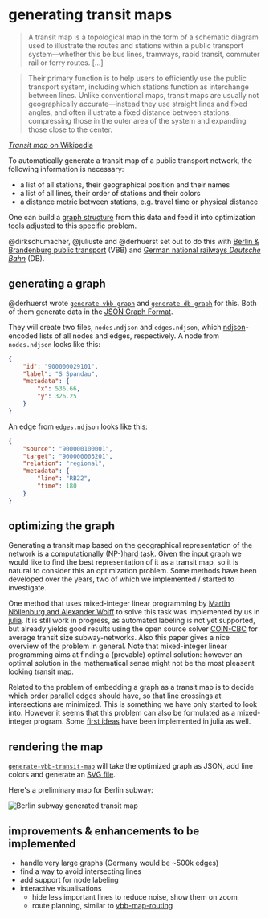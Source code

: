 # generating transit maps

> A transit map is a topological map in the form of a schematic diagram used to illustrate the routes and stations within a public transport system—whether this be bus lines, tramways, rapid transit, commuter rail or ferry routes. […]

> Their primary function is to help users to efficiently use the public transport system, including which stations function as interchange between lines. Unlike conventional maps, transit maps are usually not geographically accurate—instead they use straight lines and fixed angles, and often illustrate a fixed distance between stations, compressing those in the outer area of the system and expanding those close to the center.

[*Transit map* on Wikipedia](https://en.wikipedia.org/wiki/Transit_map)

To automatically generate a transit map of a public transport network, the following information is necessary:

- a list of all stations, their geographical position and their names
- a list of all lines, their order of stations and their colors
- a distance metric between stations, e.g. travel time or physical distance

One can build a [graph structure](https://en.wikipedia.org/wiki/Graph_(discrete_mathematics)) from this data and feed it into optimization tools adjusted to this specific problem.

@dirkschumacher, @juliuste and @derhuerst set out to do this with [Berlin & Brandenburg public transport](https://en.wikipedia.org/wiki/Verkehrsverbund_Berlin-Brandenburg) (VBB) and [German national railways *Deutsche Bahn*](https://en.wikipedia.org/wiki/Deutsche_Bahn) (DB).

## generating a graph

@derhuerst wrote [`generate-vbb-graph`](https://github.com/derhuerst/generate-vbb-graph) and [`generate-db-graph`](https://github.com/derhuerst/generate-db-graph) for this. Both of them generate data in the [JSON Graph Format](https://github.com/jsongraph/json-graph-specification/blob/master/README.rst#json-graph-specification).

They will create two files, `nodes.ndjson` and `edges.ndjson`, which [ndjson](http://ndjson.org)-encoded lists of all nodes and edges, respectively. A node from `nodes.ndjson` looks like this:

```json
{
	"id": "900000029101",
	"label": "S Spandau",
	"metadata": {
		"x": 536.66,
		"y": 326.25
	}
}
```

An edge from `edges.ndjson` looks like this:

```json
{
	"source": "900000100001",
	"target": "900000003201",
	"relation": "regional",
	"metadata": {
		"line": "RB22",
		"time": 180
	}
}
```

## optimizing the graph

Generating a transit map based on the geographical representation of the network is a computationally [(NP-)hard task](http://www1.pub.informatik.uni-wuerzburg.de/pub/wolff/pub/nw-dlhqm-10.pdf). Given the input graph we would like to find the best representation of it as a transit map, so it is natural to consider this an optimization problem. Some methods have been developed over the years, two of which we implemented / started to investigate. 

One method that uses mixed-integer linear programming by [Martin Nöllenburg and Alexander Wolff](http://www1.pub.informatik.uni-wuerzburg.de/pub/wolff/pub/nw-dlhqm-10.pdf) to solve this task was implemented by us in [julia](https://github.com/dirkschumacher/TransitmapSolver.jl). It is still work in progress, as automated labeling is not yet supported, but already yields good results using the open source solver [COIN-CBC](https://github.com/JuliaOpt/Cbc.jl) for average transit size subway-networks. Also this paper gives a nice overview of the problem in general. Note that mixed-integer linear programming aims at finding a (provable) optimal solution: however an optimal solution in the mathematical sense might not be the most pleasent looking transit map. 

Related to the problem of embedding a graph as a transit map is to decide which order parallel edges should have, so that line crossings at intersections are minimized. This is something we have only started to look into. However it seems that this problem can also be formulated as a mixed-integer program. Some [first ideas](https://github.com/dirkschumacher/LineFlowSolver.jl) have been implemented in julia as well.

## rendering the map

[`generate-vbb-transit-map`](https://github.com/derhuerst/generate-vbb-transit-map) will take the optimized graph as JSON, add line colors and generate an [SVG file](https://developer.mozilla.org/en-US/docs/Web/SVG).

Here's a preliminary map for Berlin subway:

![Berlin subway generated transit map](https://cdn.rawgit.com/public-transport/generating-transit-maps/master/berlin-subway.svg)

## improvements & enhancements to be implemented

- handle very large graphs (Germany would be ~500k edges)
- find a way to avoid intersecting lines
- add support for node labeling
- interactive visualisations
	- hide less important lines to reduce noise, show them on zoom
	- route planning, similar to [vbb-map-routing](https://github.com/derhuerst/vbb-map-routing)
